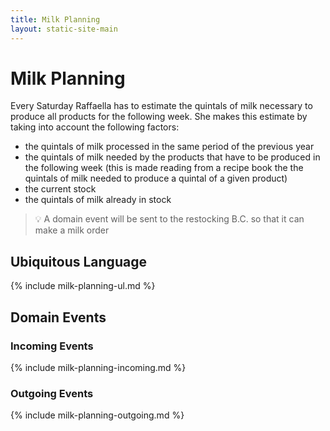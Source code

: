 ```yaml
---
title: Milk Planning
layout: static-site-main
---
```


# Milk Planning

Every Saturday Raffaella has to estimate the quintals of milk necessary to produce all products
for the following week.
She makes this estimate by taking into account the following factors:

- the quintals of milk processed in the same period of the previous year
- the quintals of milk needed by the products that have to be produced in the following week
  (this is made reading from a recipe book the the quintals of milk needed to produce a quintal of a given product)
- the current stock
- the quintals of milk already in stock

> 💡 A domain event will be sent to the restocking B.C. so that it can make a milk order

## Ubiquitous Language

{% include milk-planning-ul.md %}

## Domain Events

### Incoming Events

{% include milk-planning-incoming.md %}

### Outgoing Events

{% include milk-planning-outgoing.md %}
